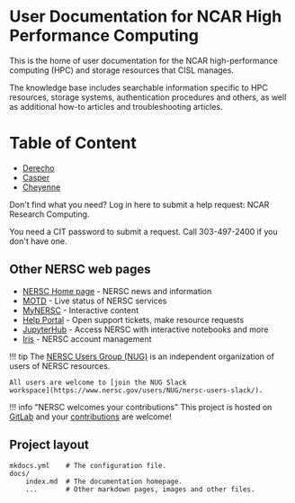 # User Documentation for NCAR High Performance Computing

This is the home of user documentation for the NCAR high-performance computing (HPC) and storage resources that CISL manages.

The knowledge base includes searchable information specific to HPC resources, storage systems, authentication procedures and others, as well as additional how-to articles and troubleshooting articles.


# Table of Content

* [Derecho](https://arc.ucar.edu/knowledge_base/74317833)
* [Casper](https://arc.ucar.edu/knowledge_base/70549550)
* [Cheyenne](https://arc.ucar.edu/knowledge_base/70549542)

Don't find what you need? Log in here to submit a help request: NCAR Research Computing.

You need a CIT password to submit a request. Call 303-497-2400 if you don't have one.


## Other NERSC web pages

* [NERSC Home page](https://nersc.gov) - NERSC news and information
* [MOTD](https://www.nersc.gov/live-status/motd/) - Live status of NERSC services
* [MyNERSC](https://my.nersc.gov) - Interactive content
* [Help Portal](https://help.nersc.gov) - Open support tickets, make resource requests
* [JupyterHub](https://jupyter.nersc.gov) - Access NERSC with interactive notebooks and more
* [Iris](https://iris.nersc.gov) - NERSC account management

!!! tip
    The [NERSC Users Group (NUG)](https://www.nersc.gov/users/NUG/) is an
    independent organization of users of NERSC resources.

    All users are welcome to [join the NUG Slack
    workspace](https://www.nersc.gov/users/NUG/nersc-users-slack/).

!!! info "NERSC welcomes your contributions"
    This project is hosted on [GitLab](https://gitlab.com/NERSC/nersc.gitlab.io) and your
    [contributions](https://gitlab.com/NERSC/nersc.gitlab.io/blob/main/CONTRIBUTING.md)
    are welcome!




## Project layout

    mkdocs.yml    # The configuration file.
    docs/
        index.md  # The documentation homepage.
        ...       # Other markdown pages, images and other files.

